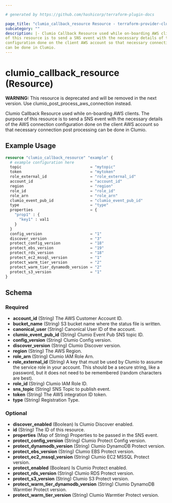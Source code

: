 ```yaml
---

# generated by https://github.com/hashicorp/terraform-plugin-docs

page_title: "clumio_callback_resource Resource - terraform-provider-clumio-internal"
subcategory: ""
description: |- Clumio Callback Resource used while on-boarding AWS clients. The purpose
of this resource is to send a SNS event with the necessary details of the AWS connection
configuration done on the client AWS account so that necessary connection post processing
can be done in Clumio.
---
```


# clumio_callback_resource (Resource)

**WARNING:** This resource is deprecated and will be removed in the next version. Use
clumio_post_process_aws_connection instead.

Clumio Callback Resource used while on-boarding AWS clients. The purpose of this resource
is to send a SNS event with the necessary details of the AWS connection configuration done
on the client AWS account so that necessary connection post processing can be done in
Clumio.

## Example Usage

```terraform
resource "clumio_callback_resource" "example" {
  # example configuration here
  topic                              = "mytopic"
  token                              = "mytoken"
  role_external_id                   = "role_external_id"
  account_id                         = "account_id"
  region                             = "region"
  role_id                            = "role_id"
  role_arn                           = "role_arn"
  clumio_event_pub_id                = "clumio_event_pub_id"
  type                               = "type"
  properties                         = {
    "prop1" : {
      "key1" : val1
    }
  }
  config_version                     = "1"
  discover_version                   = "3"
  protect_config_version             = "18"
  protect_ebs_version                = "19"
  protect_rds_version                = "18"
  protect_ec2_mssql_version          = "1"
  protect_warm_tier_version          = "2"
  protect_warm_tier_dynamodb_version = "2"
  protect_s3_version                 = "1"
}
```

<!-- schema generated by tfplugindocs -->

## Schema

### Required

- **account_id** (String) The AWS Customer Account ID.
- **bucket_name** (String) S3 bucket name where the status file is written.
- **canonical_user** (String) Canonical User ID of the account.
- **clumio_event_pub_id** (String) Clumio Event Pub SNS topic ID.
- **config_version** (String) Clumio Config version.
- **discover_version** (String) Clumio Discover version.
- **region** (String) The AWS Region.
- **role_arn** (String) Clumio IAM Role Arn.
- **role_external_id** (String) A key that must be used by Clumio to assume the service
  role in your account. This should be a secure string, like a password, but it does not
  need to be remembered (random characters are best).
- **role_id** (String) Clumio IAM Role ID.
- **sns_topic** (String) SNS Topic to publish event.
- **token** (String) The AWS integration ID token.
- **type** (String) Registration Type.

### Optional

- **discover_enabled** (Boolean) Is Clumio Discover enabled.
- **id** (String) The ID of this resource.
- **properties** (Map of String) Properties to be passed in the SNS event.
- **protect_config_version** (String) Clumio Protect Config version.
- **protect_dynamodb_version** (String) Clumio DynamoDB Protect version.
- **protect_ebs_version** (String) Clumio EBS Protect version.
- **protect_ec2_mssql_version** (String) Clumio EC2 MSSQL Protect version.
- **protect_enabled** (Boolean) Is Clumio Protect enabled.
- **protect_rds_version** (String) Clumio RDS Protect version.
- **protect_s3_version** (String) Clumio S3 Protect version.
- **protect_warm_tier_dynamodb_version** (String) Clumio DynamoDB Warmtier Protect
  version.
- **protect_warm_tier_version** (String) Clumio Warmtier Protect version.


